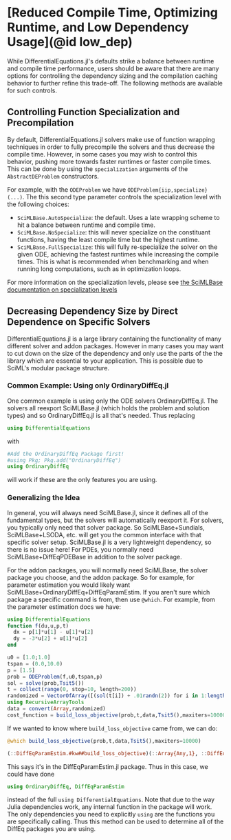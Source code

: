 # [Reduced Compile Time, Optimizing Runtime, and Low Dependency Usage](@id low_dep)

While DifferentialEquations.jl's defaults strike a balance between runtime
and compile time performance, users should be aware that there are many
options for controlling the dependency sizing and the compilation caching
behavior to further refine this trade-off. The following methods are
available for such controls.

## Controlling Function Specialization and Precompilation

By default, DifferentialEquations.jl solvers make use of function wrapping
techniques in order to fully precompile the solvers and thus decrease the
compile time. However, in some cases you may wish to control this behavior,
pushing more towards faster runtimes or faster compile times. This can be
done by using the `specialization` arguments of the `AbstractDEProblem` 
constructors.

For example, with the `ODEProblem` we have `ODEProblem{iip,specialize}(...)`.
The this second type parameter controls the specialization level with the
following choices:

- `SciMLBase.AutoSpecialize`: the default. Uses a late wrapping scheme to
  hit a balance between runtime and compile time.
- `SciMLBase.NoSpecialize`: this will never specialize on the constituant
  functions, having the least compile time but the highest runtime.
- `SciMLBase.FullSpecialize`: this will fully re-specialize the solver
  on the given ODE, achieving the fastest runtimes while increasing the
  compile times. This is what is recommended when benchmarking and when
  running long computations, such as in optimization loops.

For more information on the specialization levels, please see
[the SciMLBase documentation on specialization levels](https://scimlbase.sciml.ai/stable/interfaces/Problems/#Specialization-Levels)

## Decreasing Dependency Size by Direct Dependence on Specific Solvers

DifferentialEquations.jl is a large library containing the functionality of
many different solver and addon packages. However in many cases you may want
to cut down on the size of the dependency and only use the parts of the
the library which are essential to your application. This is possible
due to SciML's modular package structure.

### Common Example: Using only OrdinaryDiffEq.jl

One common example is using only the ODE solvers OrdinaryDiffEq.jl. The solvers all
reexport SciMLBase.jl (which holds the problem and solution types) and so
OrdinaryDiffEq.jl is all that's needed. Thus replacing

```julia
using DifferentialEquations
```

with

```julia
#Add the OrdinaryDiffEq Package first!
#using Pkg; Pkg.add("OrdinaryDiffEq")
using OrdinaryDiffEq
```

will work if these are the only features you are using.

### Generalizing the Idea

In general, you will always need SciMLBase.jl, since it defines all of the
fundamental types, but the solvers will automatically reexport it.
For solvers, you typically only need that solver package.
So SciMLBase+Sundials, SciMLBase+LSODA, etc. will get you the common interface
with that specific solver setup. SciMLBase.jl is a very lightweight dependency,
so there is no issue here! For PDEs, you normally need SciMLBase+DiffEqPDEBase
in addition to the solver package.

For the addon packages, you will normally need SciMLBase, the solver package
you choose, and the addon package. So for example, for parameter estimation you
would likely want SciMLBase+OrdinaryDiffEq+DiffEqParamEstim. If you aren't sure
which package a specific command is from, then use `@which`. For example, from
the parameter estimation docs we have:

```julia
using DifferentialEquations
function f(du,u,p,t)
  dx = p[1]*u[1] - u[1]*u[2]
  dy = -3*u[2] + u[1]*u[2]
end

u0 = [1.0;1.0]
tspan = (0.0,10.0)
p = [1.5]
prob = ODEProblem(f,u0,tspan,p)
sol = solve(prob,Tsit5())
t = collect(range(0, stop=10, length=200))
randomized = VectorOfArray([(sol(t[i]) + .01randn(2)) for i in 1:length(t)])
using RecursiveArrayTools
data = convert(Array,randomized)
cost_function = build_loss_objective(prob,t,data,Tsit5(),maxiters=10000)
```

If we wanted to know where `build_loss_objective` came from, we can do:

```julia
@which build_loss_objective(prob,t,data,Tsit5(),maxiters=10000)

(::DiffEqParamEstim.#kw##build_loss_objective)(::Array{Any,1}, ::DiffEqParamEstim.#build_loss_objective, prob::SciMLBase.DEProblem, t, data, alg)
```

This says it's in the DiffEqParamEstim.jl package. Thus in this case, we could have
done

```julia
using OrdinaryDiffEq, DiffEqParamEstim
```

instead of the full `using DifferentialEquations`. Note that due to the way
Julia dependencies work, any internal function in the package will work. The only
dependencies you need to explicitly `using` are the functions you are specifically
calling. Thus this method can be used to determine all of the DiffEq packages
you are using.
